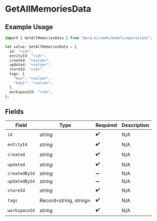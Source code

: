 # GetAllMemoriesData

## Example Usage

```typescript
import { GetAllMemoriesData } from "@orq-ai/node/models/operations";

let value: GetAllMemoriesData = {
  id: "<id>",
  entityId: "<id>",
  created: "<value>",
  updated: "<value>",
  storeId: "<id>",
  tags: {
    "key": "<value>",
    "key1": "<value>",
  },
  workspaceId: "<id>",
};
```

## Fields

| Field                    | Type                     | Required                 | Description              |
| ------------------------ | ------------------------ | ------------------------ | ------------------------ |
| `id`                     | *string*                 | :heavy_check_mark:       | N/A                      |
| `entityId`               | *string*                 | :heavy_check_mark:       | N/A                      |
| `created`                | *string*                 | :heavy_check_mark:       | N/A                      |
| `updated`                | *string*                 | :heavy_check_mark:       | N/A                      |
| `createdById`            | *string*                 | :heavy_minus_sign:       | N/A                      |
| `updatedById`            | *string*                 | :heavy_minus_sign:       | N/A                      |
| `storeId`                | *string*                 | :heavy_check_mark:       | N/A                      |
| `tags`                   | Record<string, *string*> | :heavy_check_mark:       | N/A                      |
| `workspaceId`            | *string*                 | :heavy_check_mark:       | N/A                      |